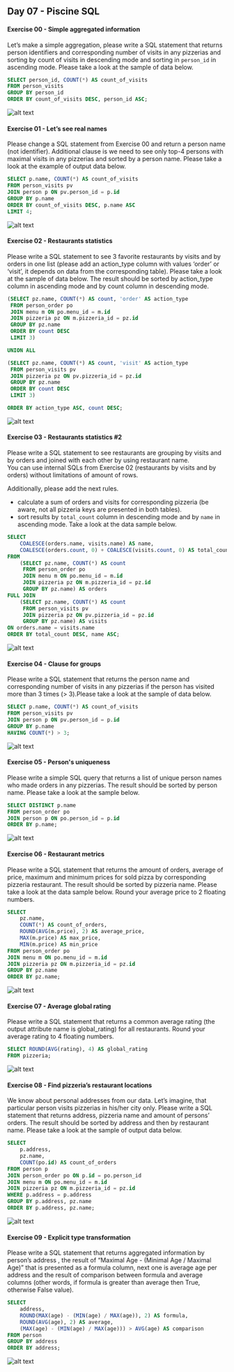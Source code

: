 ## Day 07 - Piscine SQL

#### Exercise 00 - Simple aggregated information
Let’s make a simple aggregation, please write a SQL statement that returns person identifiers and corresponding number of visits in any pizzerias and sorting by count of visits in descending mode and sorting in `person_id` in ascending mode. Please take a look at the sample of data below.
```sql
SELECT person_id, COUNT(*) AS count_of_visits
FROM person_visits
GROUP BY person_id
ORDER BY count_of_visits DESC, person_id ASC;
```
![alt text](image.png)

#### Exercise 01 - Let’s see real names
Please change a SQL statement from Exercise 00 and return a person name (not identifier). Additional clause is  we need to see only top-4 persons with maximal visits in any pizzerias and sorted by a person name. Please take a look at the example of output data below.
```sql
SELECT p.name, COUNT(*) AS count_of_visits
FROM person_visits pv
JOIN person p ON pv.person_id = p.id
GROUP BY p.name
ORDER BY count_of_visits DESC, p.name ASC
LIMIT 4;
```
![alt text](image-1.png)

#### Exercise 02 - Restaurants statistics
Please write a SQL statement to see 3 favorite restaurants by visits and by orders in one list (please add an action_type column with values ‘order’ or ‘visit’, it depends on data from the corresponding table). Please take a look at the sample of data below. The result should be sorted by action_type column in ascending mode and by count column in descending mode.
```sql
(SELECT pz.name, COUNT(*) AS count, 'order' AS action_type
 FROM person_order po
 JOIN menu m ON po.menu_id = m.id
 JOIN pizzeria pz ON m.pizzeria_id = pz.id
 GROUP BY pz.name
 ORDER BY count DESC
 LIMIT 3)

UNION ALL

(SELECT pz.name, COUNT(*) AS count, 'visit' AS action_type
 FROM person_visits pv
 JOIN pizzeria pz ON pv.pizzeria_id = pz.id
 GROUP BY pz.name
 ORDER BY count DESC
 LIMIT 3)

ORDER BY action_type ASC, count DESC;
```
![alt text](image-2.png)

#### Exercise 03 - Restaurants statistics #2
Please write a SQL statement to see restaurants are grouping by visits and by orders and joined with each other by using restaurant name.  
You can use internal SQLs from Exercise 02 (restaurants by visits and by orders) without limitations of amount of rows.

Additionally, please add the next rules.
- calculate a sum of orders and visits for corresponding pizzeria (be aware, not all pizzeria keys are presented in both tables).
- sort results by `total_count` column in descending mode and by `name` in ascending mode.
Take a look at the data sample below.
```sql
SELECT 
    COALESCE(orders.name, visits.name) AS name,
    COALESCE(orders.count, 0) + COALESCE(visits.count, 0) AS total_count
FROM
    (SELECT pz.name, COUNT(*) AS count
     FROM person_order po
     JOIN menu m ON po.menu_id = m.id
     JOIN pizzeria pz ON m.pizzeria_id = pz.id
     GROUP BY pz.name) AS orders
FULL JOIN
    (SELECT pz.name, COUNT(*) AS count
     FROM person_visits pv
     JOIN pizzeria pz ON pv.pizzeria_id = pz.id
     GROUP BY pz.name) AS visits
ON orders.name = visits.name
ORDER BY total_count DESC, name ASC;
```
![alt text](image-3.png)

#### Exercise 04 - Clause for groups
Please write a SQL statement that returns the person name and corresponding number of visits in any pizzerias if the person has visited more than 3 times (> 3).Please take a look at the sample of data below.
```sql
SELECT p.name, COUNT(*) AS count_of_visits
FROM person_visits pv
JOIN person p ON pv.person_id = p.id
GROUP BY p.name
HAVING COUNT(*) > 3;
```
![alt text](image-4.png)

#### Exercise 05 - Person's uniqueness
Please write a simple SQL query that returns a list of unique person names who made orders in any pizzerias. The result should be sorted by person name. Please take a look at the sample below.
```sql
SELECT DISTINCT p.name
FROM person_order po
JOIN person p ON po.person_id = p.id
ORDER BY p.name;
```
![alt text](image-5.png)

#### Exercise 06 - Restaurant metrics
Please write a SQL statement that returns the amount of orders, average of price, maximum and minimum prices for sold pizza by corresponding pizzeria restaurant. The result should be sorted by pizzeria name. Please take a look at the data sample below. 
Round your average price to 2 floating numbers.
```sql
SELECT 
    pz.name,
    COUNT(*) AS count_of_orders,
    ROUND(AVG(m.price), 2) AS average_price,
    MAX(m.price) AS max_price,
    MIN(m.price) AS min_price
FROM person_order po
JOIN menu m ON po.menu_id = m.id
JOIN pizzeria pz ON m.pizzeria_id = pz.id
GROUP BY pz.name
ORDER BY pz.name;
```
![alt text](image-6.png)

#### Exercise 07 - Average global rating
Please write a SQL statement that returns a common average rating (the output attribute name is global_rating) for all restaurants. Round your average rating to 4 floating numbers.
```sql
SELECT ROUND(AVG(rating), 4) AS global_rating
FROM pizzeria;
```
![alt text](image-7.png)

#### Exercise 08 - Find pizzeria’s restaurant locations
We know about personal addresses from our data. Let’s imagine, that particular person visits pizzerias in his/her city only. Please write a SQL statement that returns address, pizzeria name and amount of persons’ orders. The result should be sorted by address and then by restaurant name. Please take a look at the sample of output data below.
```sql
SELECT 
    p.address,
    pz.name,
    COUNT(po.id) AS count_of_orders
FROM person p
JOIN person_order po ON p.id = po.person_id
JOIN menu m ON po.menu_id = m.id
JOIN pizzeria pz ON m.pizzeria_id = pz.id
WHERE p.address = p.address
GROUP BY p.address, pz.name
ORDER BY p.address, pz.name;
```
![alt text](image-8.png)

#### Exercise 09 - Explicit type transformation
Please write a SQL statement that returns aggregated information by person’s address , the result of “Maximal Age - (Minimal Age  / Maximal Age)” that is presented as a formula column, next one is average age per address and the result of comparison between formula and average columns (other words, if formula is greater than  average then True, otherwise False value).
```sql
SELECT 
    address,
    ROUND(MAX(age) - (MIN(age) / MAX(age)), 2) AS formula,
    ROUND(AVG(age), 2) AS average,
    (MAX(age) - (MIN(age) / MAX(age))) > AVG(age) AS comparison
FROM person
GROUP BY address
ORDER BY address;
```
![alt text](image-9.png)